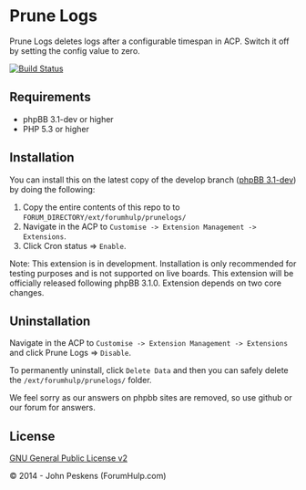 Prune Logs
===========

Prune Logs deletes logs after a configurable timespan in ACP. Switch it off by setting the config value to zero.

[![Build Status](https://travis-ci.org/ForumHulp/Prune_Logs.svg?branch=master)](https://travis-ci.org/ForumHulp/Prune_Logs)

## Requirements
* phpBB 3.1-dev or higher
* PHP 5.3 or higher

## Installation
You can install this on the latest copy of the develop branch ([phpBB 3.1-dev](https://github.com/phpbb/phpbb3)) by doing the following:

1. Copy the entire contents of this repo to to `FORUM_DIRECTORY/ext/forumhulp/prunelogs/`
2. Navigate in the ACP to `Customise -> Extension Management -> Extensions`.
3. Click Cron status => `Enable`.

Note: This extension is in development. Installation is only recommended for testing purposes and is not supported on live boards. This extension will be officially released following phpBB 3.1.0. Extension depends on two core changes.

## Uninstallation
Navigate in the ACP to `Customise -> Extension Management -> Extensions` and click Prune Logs => `Disable`.

To permanently uninstall, click `Delete Data` and then you can safely delete the `/ext/forumhulp/prunelogs/` folder.

We feel sorry as our answers on phpbb sites are removed, so use github or our forum for answers.

## License
[GNU General Public License v2](http://opensource.org/licenses/GPL-2.0)

© 2014 - John Peskens (ForumHulp.com)